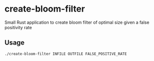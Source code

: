 # create-bloom-filter

Small Rust application to create bloom filter of optimal size given a false positivity rate

## Usage

    ./create-bloom-filter INFILE OUTFILE FALSE_POSITIVE_RATE
